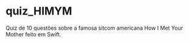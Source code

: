 # quiz_HIMYM
Quiz de 10 questões sobre a famosa sitcom americana How I Met Your Mother feito em Swift.
